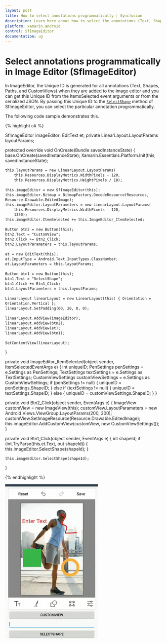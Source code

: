```yaml
---
layout: post
title: How to select annotations programmatically | Syncfusion
description: Learn here about how to select the annotations (Text, Shapes, Paths, Custom views) added in the image editor programmatically.
platform: xamarin.android
control: SfImageEditor
documentation: ug
---
```


# Select annotations programmatically in Image Editor (SfImageEditor)

In ImageEditor, the Unique ID is generated for all annotations (Text, Shapes, Paths, and CustomViews) when they are added to the image editor and you can get this Unique ID from the ItemsSelected event arguments or from the serialized JSON. By passing this Unique ID to the [`SelectShape`](https://help.syncfusion.com/cr/xamarin-android/Syncfusion.SfImageEditor.Android.SfImageEditor.html#Syncfusion_SfImageEditor_Android_SfImageEditor_SelectShape_System_Int32_) method of SfImageEditor, you can select the particular annotation programmatically.

The following code sample demonstrates this.

{% highlight c# %}

SfImageEditor imageEditor;
EditText et;
private LinearLayout.LayoutParams layoutParams;

protected override void OnCreate(Bundle savedInstanceState)
{
    base.OnCreate(savedInstanceState);
    Xamarin.Essentials.Platform.Init(this, savedInstanceState);

    this.layoutParams = new LinearLayout.LayoutParams(
        this.Resources.DisplayMetrics.WidthPixels - 120,
        this.Resources.DisplayMetrics.HeightPixels / 18);

    this.imageEditor = new SfImageEditor(this);
    this.imageEditor.Bitmap = BitmapFactory.DecodeResource(Resources, Resource.Drawable.EditedImage);
    this.imageEditor.LayoutParameters = new LinearLayout.LayoutParams(
        this.Resources.DisplayMetrics.WidthPixels - 120,
        1350);
    this.imageEditor.ItemSelected += this.ImageEditor_ItemSelected;

    Button btn2 = new Button(this);
    btn2.Text = "CustomView";
    btn2.Click += Btn2_Click;
    btn2.LayoutParameters = this.layoutParams;

    et = new EditText(this);
    et.InputType = Android.Text.InputTypes.ClassNumber;
    et.LayoutParameters = this.layoutParams;

    Button btn1 = new Button(this);
    btn1.Text = "SelectShape";
    btn1.Click += Btn1_Click;
    btn1.LayoutParameters = this.layoutParams;

    LinearLayout linearLayout = new LinearLayout(this) { Orientation = Orientation.Vertical };
    linearLayout.SetPadding(60, 20, 0, 0);

    linearLayout.AddView(imageEditor);
    linearLayout.AddView(btn2);
    linearLayout.AddView(et);
    linearLayout.AddView(btn1);

    SetContentView(linearLayout);
}

private void ImageEditor_ItemSelected(object sender, ItemSelectedEventArgs e)
{
    int uniqueID;
    PenSettings penSettings = e.Settings as PenSettings;
    TextSettings textSettings = e.Settings as TextSettings;
    CustomViewSettings customViewSettings = e.Settings as CustomViewSettings;
    if (penSettings != null)
    {
        uniqueID = penSettings.ShapeID;
    }
    else if (textSettings != null)
    {
        uniqueID = textSettings.ShapeID;
    }
    else
    {
        uniqueID = customViewSettings.ShapeID;
    }
}

private void Btn2_Click(object sender, EventArgs e)
{
    ImageView customView = new ImageView(this);
    customView.LayoutParameters = new Android.Views.ViewGroup.LayoutParams(200, 200);
    customView.SetImageResource(Resource.Drawable.EditedImage);
    this.imageEditor.AddCustomView(customView, new CustomViewSettings());
}

private void Btn1_Click(object sender, EventArgs e)
{
    int shapeId;
    if (int.TryParse(this.et.Text, out shapeId))
    {
        this.imageEditor.SelectShape(shapeId);
    }

    this.imageEditor.SelectShape(shapeId);
}

{% endhighlight %}

![Shape selection support in Xamarin.Android ImageEditor](images/UniqueID.gif)